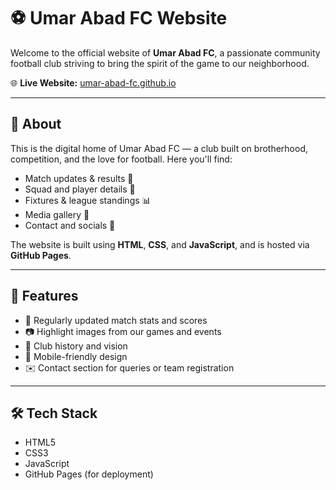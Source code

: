# ⚽ Umar Abad FC Website

Welcome to the official website of **Umar Abad FC**, a passionate community football club striving to bring the spirit of the game to our neighborhood.

🌐 **Live Website:** [umar-abad-fc.github.io](https://umar-abad-fc.github.io/#)

---

## 📌 About

This is the digital home of Umar Abad FC — a club built on brotherhood, competition, and the love for football. Here you'll find:
- Match updates & results 📝  
- Squad and player details 👥  
- Fixtures & league standings 📊  
- Media gallery 📸  
- Contact and socials 🔗  

The website is built using **HTML**, **CSS**, and **JavaScript**, and is hosted via **GitHub Pages**.

---

## 🚀 Features

- 🔄 Regularly updated match stats and scores  
- 📷 Highlight images from our games and events  
- 🧠 Club history and vision  
- 📱 Mobile-friendly design  
- ✉️ Contact section for queries or team registration  

---

## 🛠️ Tech Stack

- HTML5  
- CSS3  
- JavaScript  
- GitHub Pages (for deployment)
